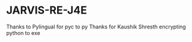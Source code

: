 # JARVIS-RE-J4E
Thanks to Pylingual for pyc to py
Thanks for Kaushik Shresth encrypting python to exe